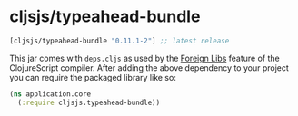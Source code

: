 # cljsjs/typeahead-bundle

[](dependency)
```clojure
[cljsjs/typeahead-bundle "0.11.1-2"] ;; latest release
```
[](/dependency)

This jar comes with `deps.cljs` as used by the [Foreign Libs][flibs] feature
of the ClojureScript compiler. After adding the above dependency to your project
you can require the packaged library like so:

```clojure
(ns application.core
  (:require cljsjs.typeahead-bundle))
```

[flibs]: https://github.com/clojure/clojurescript/wiki/Packaging-Foreign-Dependencies
